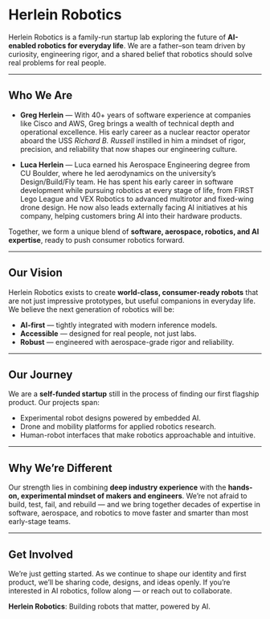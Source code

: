 # Herlein Robotics

Herlein Robotics is a family-run startup lab exploring the future of **AI-enabled robotics for everyday life**. We are a father–son team driven by curiosity, engineering rigor, and a shared belief that robotics should solve real problems for real people.  

---

## Who We Are

- **Greg Herlein** — With 40+ years of software experience at companies like Cisco and AWS, Greg brings a wealth of technical depth and operational excellence. His early career as a nuclear reactor operator aboard the USS *Richard B. Russell* instilled in him a mindset of rigor, precision, and reliability that now shapes our engineering culture.  

- **Luca Herlein** — Luca earned his Aerospace Engineering degree from CU Boulder, where he led aerodynamics on the university’s Design/Build/Fly team. He has spent his early career in software development while pursuing robotics at every stage of life, from FIRST Lego League and VEX Robotics to advanced multirotor and fixed-wing drone design. He now also leads externally facing AI initiatives at his company, helping customers bring AI into their hardware products.  

Together, we form a unique blend of **software, aerospace, robotics, and AI expertise**, ready to push consumer robotics forward.  

---

## Our Vision

Herlein Robotics exists to create **world-class, consumer-ready robots** that are not just impressive prototypes, but useful companions in everyday life. We believe the next generation of robotics will be:  

- **AI-first** — tightly integrated with modern inference models.  
- **Accessible** — designed for real people, not just labs.  
- **Robust** — engineered with aerospace-grade rigor and reliability.  

---

## Our Journey

We are a **self-funded startup** still in the process of finding our first flagship product. Our projects span:  

- Experimental robot designs powered by embedded AI.  
- Drone and mobility platforms for applied robotics research.  
- Human-robot interfaces that make robotics approachable and intuitive.  

---

## Why We’re Different

Our strength lies in combining **deep industry experience** with the **hands-on, experimental mindset of makers and engineers**. We’re not afraid to build, test, fail, and rebuild — and we bring together decades of expertise in software, aerospace, and robotics to move faster and smarter than most early-stage teams.  

---

## Get Involved

We’re just getting started. As we continue to shape our identity and first product, we’ll be sharing code, designs, and ideas openly. If you’re interested in AI robotics, follow along — or reach out to collaborate.  

**Herlein Robotics**: Building robots that matter, powered by AI.
